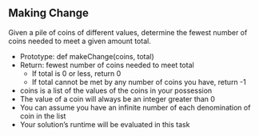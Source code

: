 ## Making Change

Given a pile of coins of different values, determine the fewest number of coins needed to meet a given amount total.

- Prototype: def makeChange(coins, total)
- Return: fewest number of coins needed to meet total
    - If total is 0 or less, return 0
    - If total cannot be met by any number of coins you have, return -1
- coins is a list of the values of the coins in your  possession 
- The value of a coin will always be an integer greater than 0
- You can assume you have an infinite number of each denomination of coin in the list
- Your solution’s runtime will be evaluated in this task
